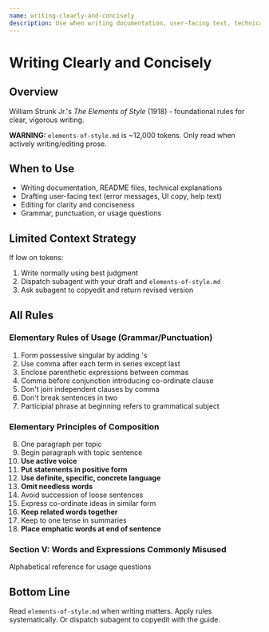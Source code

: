 ```yaml
---
name: writing-clearly-and-concisely
description: Use when writing documentation, user-facing text, technical explanations, or any prose that needs clarity and proper style - provides Strunk's foundational writing rules for clear, concise, grammatically correct writing
---
```


# Writing Clearly and Concisely

## Overview

William Strunk Jr.'s *The Elements of Style* (1918) - foundational rules for clear, vigorous writing.

**WARNING:** `elements-of-style.md` is ~12,000 tokens. Only read when actively writing/editing prose.

## When to Use

- Writing documentation, README files, technical explanations
- Drafting user-facing text (error messages, UI copy, help text)
- Editing for clarity and conciseness
- Grammar, punctuation, or usage questions

## Limited Context Strategy

If low on tokens:
1. Write normally using best judgment
2. Dispatch subagent with your draft and `elements-of-style.md`
3. Ask subagent to copyedit and return revised version

## All Rules

### Elementary Rules of Usage (Grammar/Punctuation)
1. Form possessive singular by adding 's
2. Use comma after each term in series except last
3. Enclose parenthetic expressions between commas
4. Comma before conjunction introducing co-ordinate clause
5. Don't join independent clauses by comma
6. Don't break sentences in two
7. Participial phrase at beginning refers to grammatical subject

### Elementary Principles of Composition
8. One paragraph per topic
9. Begin paragraph with topic sentence
10. **Use active voice**
11. **Put statements in positive form**
12. **Use definite, specific, concrete language**
13. **Omit needless words**
14. Avoid succession of loose sentences
15. Express co-ordinate ideas in similar form
16. **Keep related words together**
17. Keep to one tense in summaries
18. **Place emphatic words at end of sentence**

### Section V: Words and Expressions Commonly Misused
Alphabetical reference for usage questions

## Bottom Line

Read `elements-of-style.md` when writing matters. Apply rules systematically. Or dispatch subagent to copyedit with the guide.
